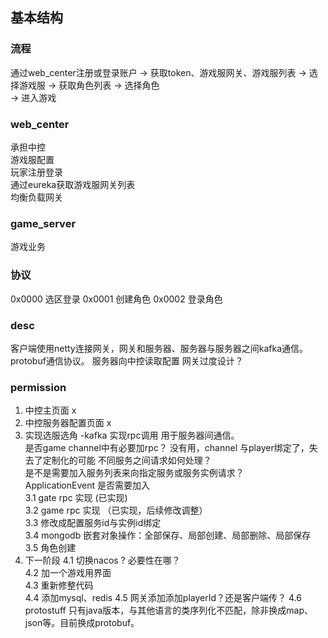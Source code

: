 ## 基本结构

### 流程
通过web_center注册或登录账户 -> 获取token、游戏服网关、游戏服列表 -> 选择游戏服 -> 获取角色列表 -> 选择角色  
 -> 进入游戏

### web_center
承担中控  
游戏服配置  
玩家注册登录  
通过eureka获取游戏服网关列表  
均衡负载网关

### game_server
游戏业务


### 协议
0x0000  选区登录
0x0001  创建角色
0x0002  登录角色


### desc
客户端使用netty连接网关，网关和服务器、服务器与服务器之间kafka通信。
protobuf通信协议。
服务器向中控读取配置
网关过度设计？


### permission
1. 中控主页面 x
2. 中控服务器配置页面 x
3. 实现选服选角 -kafka 实现rpc调用 用于服务器间通信。  
   是否game channel中有必要加rpc？ 没有用，channel 与player绑定了，失去了定制化的可能
   不同服务之间请求如何处理？  
   是不是需要加入服务列表来向指定服务或服务实例请求？  
   ApplicationEvent 是否需要加入  
   3.1  gate rpc 实现  (已实现)\
   3.2  game rpc 实现 （已实现，后续修改调整）\
   3.3  修改成配置服务id与实例id绑定\
   3.4  mongodb 嵌套对象操作：全部保存、局部创建、局部删除、局部保存\
   3.5  角色创建
4. 下一阶段
   4.1 切换nacos ? 必要性在哪？\
   4.2 加一个游戏用界面 \
   4.3 重新修整代码 \
   4.4 添加mysql、redis 
   4.5 网关添加添加playerId？还是客户端传？
   4.6 protostuff 只有java版本，与其他语言的类序列化不匹配，除非换成map、json等。目前换成protobuf。
   